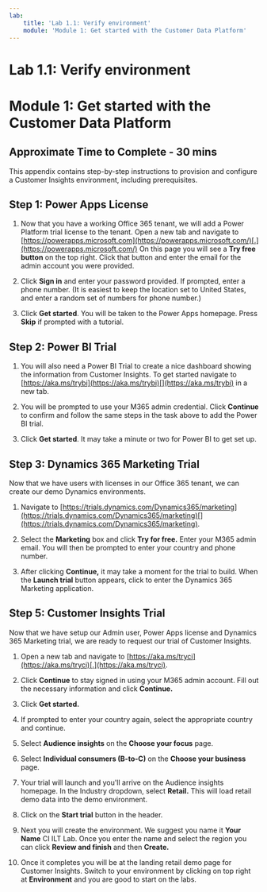 ```yaml
---
lab:
    title: 'Lab 1.1: Verify environment'
    module: 'Module 1: Get started with the Customer Data Platform'
---
```


# Lab 1.1: Verify environment
# Module 1: Get started with the Customer Data Platform

## Approximate Time to Complete - 30 mins 

 

This appendix contains step-by-step instructions to provision and configure a Customer Insights environment, including prerequisites. 

## Step 1: Power Apps License 

1. Now that you have a working Office 365 tenant, we will add a Power Platform trial license to the tenant. Open a new tab and navigate to [https://powerapps.microsoft.com](https://powerapps.microsoft.com/)[.](https://powerapps.microsoft.com/) On this page you will see a **Try free button** on the top right. Click that button and enter the email for the admin account you were provided. 

2. Click **Sign in** and enter your password provided. If prompted, enter a phone number. (It is easiest to keep the location set to United States, and enter a random set of numbers for phone number.)

3. Click **Get started**. You will be taken to the Power Apps homepage. Press **Skip** if prompted with a tutorial.

## Step 2: Power BI Trial  

1. You will also need a Power BI Trial to create a nice dashboard showing the information from Customer Insights. To get started navigate to [https://aka.ms/trybi](https://aka.ms/trybi)[](https://aka.ms/trybi) in a new tab.

 2. You will be prompted to use your M365 admin credential. Click **Continue** to confirm and follow the same steps in the task above to add the Power BI trial.

3. Click **Get started**. It may take a minute or two for Power BI to get set up.

## Step 3: Dynamics 365 Marketing Trial 

Now that we have users with licenses in our Office 365 tenant, we can create our demo Dynamics environments. 

1. Navigate to [https://trials.dynamics.com/Dynamics365/marketing](https://trials.dynamics.com/Dynamics365/marketing)[](https://trials.dynamics.com/Dynamics365/marketing). 

2. Select the **Marketing** box and click **Try for free.** Enter your M365 admin email. You will then be prompted to enter your country and phone number.

3. After clicking **Continue,** it may take a moment for the trial to build. When the **Launch trial** button appears, click to enter the Dynamics 365 Marketing application.


## Step 5: Customer Insights Trial 

Now that we have setup our Admin user, Power Apps license and Dynamics 365 Marketing trial, we are ready to request our trial of Customer Insights. 

1. Open a new tab and navigate to [https://aka.ms/tryci](https://aka.ms/tryci)[.](https://aka.ms/tryci).

2. Click **Continue** to stay signed in using your M365 admin account. Fill out the necessary information and click **Continue.**

3. Click **Get started.**

4. If prompted to enter your country again, select the appropriate country and continue.

5. Select **Audience insights** on the **Choose your focus** page.

6. Select **Individual consumers (B-to-C)** on the **Choose your business** page.

7. Your trial will launch and you'll arrive on the Audience insights homepage. In the Industry dropdown, select **Retail.** This will load retail demo data into the demo environment.

9. Click on the **Start trial** button in the header.

8. Next you will create the environment. We suggest you name it **Your Name** CI ILT Lab. Once you enter the name and select the region you can click **Review and finish** and then **Create.**

10. Once it completes you will be at the landing retail demo page for Customer Insights. Switch to your environment by clicking on top right at **Environment** and you are good to start on the labs. 
